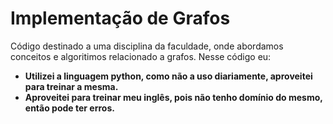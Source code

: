 Implementação de Grafos
=======================

Código destinado a uma disciplina da faculdade, onde abordamos conceitos e algoritimos relacionado a grafos.
Nesse código eu:
  - **Utilizei a linguagem python, como não a uso diariamente, aproveitei para treinar a mesma.**
  - **Aproveitei para treinar meu inglês, pois não tenho domínio do mesmo, então pode ter erros.**
